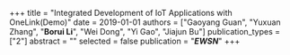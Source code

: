 +++
title = "Integrated Development of IoT Applications with OneLink(Demo)"
date = 2019-01-01
authors = ["Gaoyang Guan", "Yuxuan Zhang", "**Borui Li**", "Wei Dong", "Yi Gao", "Jiajun Bu"]
publication_types = ["2"]
abstract = ""
selected = false
publication = "***EWSN***"
+++
